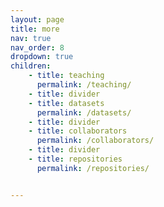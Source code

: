 ```yaml
---
layout: page
title: more
nav: true
nav_order: 8
dropdown: true
children:
    - title: teaching
      permalink: /teaching/
    - title: divider
    - title: datasets
      permalink: /datasets/
    - title: divider
    - title: collaborators
      permalink: /collaborators/
    - title: divider
    - title: repositories
      permalink: /repositories/


---
```

